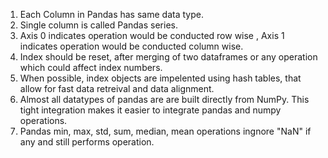 1. Each Column in Pandas has same data type.
2. Single column is called Pandas series.
3. Axis 0 indicates operation would be conducted row wise , Axis 1 indicates operation would be conducted column wise.
4. Index should be reset, after merging of two dataframes or any operation which could affect index numbers.
5. When possible, index objects are impelented using hash tables, that allow for fast data retreival and data alignment.
6. Almost all datatypes of pandas are are built directly from NumPy. This tight integration makes it easier to integrate pandas and numpy operations.
7. Pandas min, max, std, sum, median, mean operations ingnore "NaN" if any and still performs operation.
